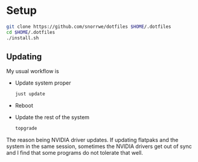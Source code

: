 # Setup

```sh
git clone https://github.com/snorrwe/dotfiles $HOME/.dotfiles
cd $HOME/.dotfiles
./install.sh
```

## Updating

My usual workflow is

- Update system proper

  ```sh
  just update
  ```

- Reboot

- Update the rest of the system

  ```sh
  topgrade
  ```

The reason being NVIDIA driver updates. If updating flatpaks and the system in the same session, sometimes the NVIDIA drivers get out of sync and I find that some programs do not tolerate that well.
